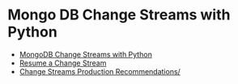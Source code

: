 # Mongo DB Change Streams with Python

- [MongoDB Change Streams with Python](https://www.mongodb.com/developer/quickstart/python-change-streams)
- [Resume a Change Stream](https://www.mongodb.com/docs/manual/changeStreams/#resume-a-change-stream)
- [Change Streams Production Recommendations/](https://www.mongodb.com/docs/manual/administration/change-streams-production-recommendations/)
